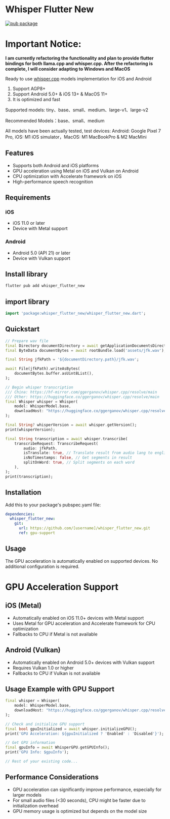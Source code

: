 # Whisper Flutter New

[![pub package](https://img.shields.io/pub/v/whisper_flutter_new.svg?label=whisper_flutter_new&color=blue)](https://pub.dev/packages/whisper_flutter_new)

# Important Notice:

**I am currently refactoring the functionality and plan to provide flutter bindings for both llama.cpp and whisper.cpp. After the refactoring is complete, I will consider adapting to Windows and MacOS**

Ready to use [whisper.cpp](https://github.com/ggerganov/whisper.cpp) models implementation for iOS
and Android

1. Support AGP8+
2. Support Android 5.0+ & iOS 13+ & MacOS 11+
3. It is optimized and fast

Supported models: tiny、base、small、medium、large-v1、large-v2

Recommended Models：base、small、medium

All models have been actually tested, test devices: Android: Google Pixel 7 Pro, iOS: M1 iOS
simulator，MacOS: M1 MacBookPro & M2 MacMini

## Features

- Supports both Android and iOS platforms
- GPU acceleration using Metal on iOS and Vulkan on Android
- CPU optimization with Accelerate framework on iOS
- High-performance speech recognition

## Requirements

### iOS
- iOS 11.0 or later
- Device with Metal support

### Android
- Android 5.0 (API 21) or later
- Device with Vulkan support

## Install library

```bash
flutter pub add whisper_flutter_new
```

## import library

```dart
import 'package:whisper_flutter_new/whisper_flutter_new.dart';
```

## Quickstart

```dart
// Prepare wav file
final Directory documentDirectory = await getApplicationDocumentsDirectory();
final ByteData documentBytes = await rootBundle.load('assets/jfk.wav');

final String jfkPath = '${documentDirectory.path}/jfk.wav';

await File(jfkPath).writeAsBytes(
    documentBytes.buffer.asUint8List(),
);

// Begin whisper transcription
/// China: https://hf-mirror.com/ggerganov/whisper.cpp/resolve/main
/// Other: https://huggingface.co/ggerganov/whisper.cpp/resolve/main
final Whisper whisper = Whisper(
    model: WhisperModel.base,
    downloadHost: "https://huggingface.co/ggerganov/whisper.cpp/resolve/main"
);

final String? whisperVersion = await whisper.getVersion();
print(whisperVersion);

final String transcription = await whisper.transcribe(
    transcribeRequest: TranscribeRequest(
        audio: jfkPath,
        isTranslate: true, // Translate result from audio lang to english text
        isNoTimestamps: false, // Get segments in result
        splitOnWord: true, // Split segments on each word 
    ),
);
print(transcription);
```

## Installation

Add this to your package's pubspec.yaml file:

```yaml
dependencies:
  whisper_flutter_new:
    git:
      url: https://github.com/[username]/whisper_flutter_new.git
      ref: gpu-support
```

## Usage

The GPU acceleration is automatically enabled on supported devices. No additional configuration is required.

# GPU Acceleration Support

## iOS (Metal)
- Automatically enabled on iOS 11.0+ devices with Metal support
- Uses Metal for GPU acceleration and Accelerate framework for CPU optimization
- Fallbacks to CPU if Metal is not available

## Android (Vulkan)
- Automatically enabled on Android 5.0+ devices with Vulkan support
- Requires Vulkan 1.0 or higher
- Fallbacks to CPU if Vulkan is not available

## Usage Example with GPU Support

```dart
final whisper = Whisper(
    model: WhisperModel.base,
    downloadHost: "https://huggingface.co/ggerganov/whisper.cpp/resolve/main"
);

// Check and initialize GPU support
final bool gpuInitialized = await whisper.initializeGPU();
print('GPU Acceleration: ${gpuInitialized ? 'Enabled' : 'Disabled'}');

// Get GPU information
final gpuInfo = await WhisperGPU.getGPUInfo();
print('GPU Info: $gpuInfo');

// Rest of your existing code...
```

## Performance Considerations

- GPU acceleration can significantly improve performance, especially for larger models
- For small audio files (<30 seconds), CPU might be faster due to initialization overhead
- GPU memory usage is optimized but depends on the model size
